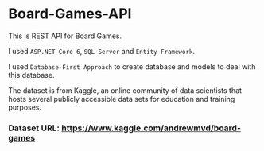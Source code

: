 # Board-Games-API

This is REST API for Board Games.

I used `ASP.NET Core 6`, `SQL Server` and `Entity Framework`.

I used `Database-First Approach` to create database and models to deal with this database.

The dataset is from Kaggle, an online community of data scientists that hosts several publicly accessible data sets for education and training purposes.

### Dataset URL: https://www.kaggle.com/andrewmvd/board-games